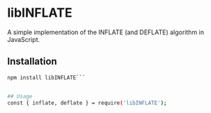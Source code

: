 # libINFLATE

A simple implementation of the INFLATE (and DEFLATE) algorithm in JavaScript.

## Installation

```bash
npm install libINFLATE```


## Usage
const { inflate, deflate } = require('libINFLATE');
